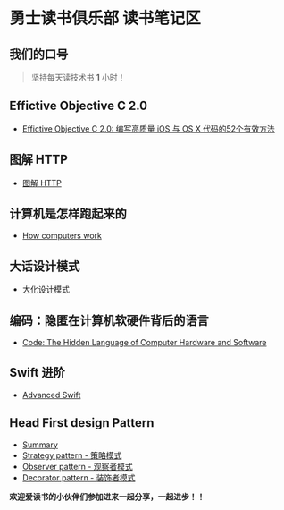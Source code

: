 # 勇士读书俱乐部 读书笔记区

## 我们的口号

> 坚持每天读技术书 **1** 小时！

Effictive Objective C 2.0
-----------------------

* [Effictive Objective C 2.0: 编写高质量 iOS 与 OS X 代码的52个有效方法](https://github.com/Warriors-Reading-Club/Reading-summary/blob/master/Files/Effective_objective-C.md)


图解 HTTP
-----------------------
* [图解 HTTP](https://github.com/Warriors-Reading-Club/Reading-summary/blob/master/Files/Tujie_HTTP.md)

计算机是怎样跑起来的
-----------------------

* [How computers work](https://github.com/Warriors-Reading-Club/Reading-summary/blob/master/Files/How_computers_work.md)

大话设计模式
-----------------------

* [大化设计模式](https://github.com/Warriors-Reading-Club/Reading-summary/blob/master/Files/Dahua_Design_Pattern.md)


编码：隐匿在计算机软硬件背后的语言
-----------------------

* [Code: The Hidden Language of Computer Hardware and Software](https://github.com/Warriors-Reading-Club/Reading-summary/blob/master/Files/Code.md)

Swift 进阶
------------------------

* [Advanced Swift](https://github.com/Warriors-Reading-Club/Reading-summary/blob/master/Files/Advanced_Swift.md)


Head First design Pattern
-----------------------

* [Summary](https://github.com/Warriors-Reading-Club/Reading-summary/blob/master/Files/HeadFirstDesignPatterns/summary.md)
* [Strategy pattern - 策略模式](https://github.com/Warriors-Reading-Club/Reading-summary/blob/master/Files/HeadFirstDesignPatterns/strategy_pattern.md)
* [Observer pattern - 观察者模式](https://github.com/Warriors-Reading-Club/Reading-summary/blob/master/Files/HeadFirstDesignPatterns/observer_pattern.md)
* [Decorator pattern - 装饰者模式](https://github.com/Warriors-Reading-Club/Reading-summary/blob/master/Files/HeadFirstDesignPatterns/decorator_pattern.md)


**欢迎爱读书的小伙伴们参加进来一起分享，一起进步！！**